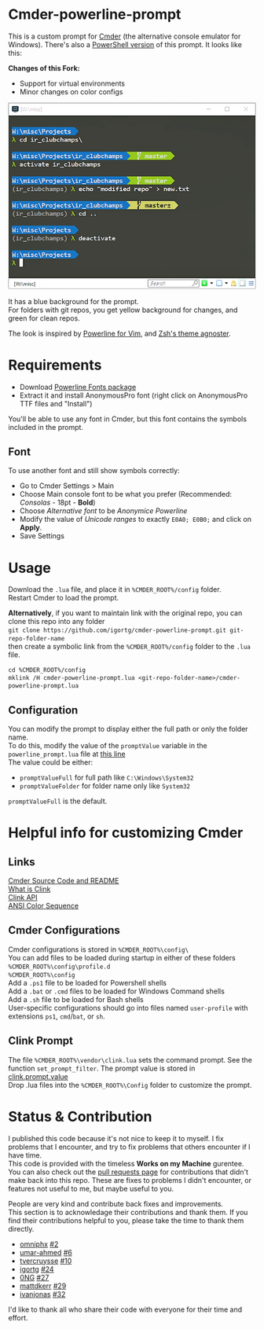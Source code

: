 # Cmder-powerline-prompt

This is a custom prompt for [Cmder](http://cmder.net/) (the alternative console emulator for Windows). There's also a 
[PowerShell version](https://github.com/AmrEldib/cmder-powershell-powerline-prompt) of this prompt. It looks like this:  

**Changes of this Fork:**

- Support for virtual environments
- Minor changes on color configs

![screenshot](screenshot.png)

It has a blue background for the prompt.  
For folders with git repos, you get yellow background for changes, and green for clean repos.  

The look is inspired by [Powerline for Vim](https://github.com/powerline/powerline), and [Zsh's theme agnoster](https://github.com/agnoster/agnoster-zsh-theme).

# Requirements

- Download [Powerline Fonts package](https://github.com/powerline/fonts/archive/master.zip)
- Extract it and install AnonymousPro font (right click on AnonymousPro TTF files and "Install")

You'll be able to use any font in Cmder, but this font contains the symbols included in the prompt. 

## Font
To use another font and still show symbols correctly:  
- Go to Cmder Settings > Main  
- Choose Main console font to be what you prefer (Recommended: *Consolas* - 18pt - **Bold**)
- Choose _Alternative font_ to be _Anonymice Powerline_  
- Modify the value of _Unicode ranges_ to exactly `E0A0; E0B0;` and click on **Apply**.
- Save Settings  

# Usage

Download the `.lua` file, and place it in `%CMDER_ROOT%/config` folder.  
Restart Cmder to load the prompt.

__Alternatively__, if you want to maintain link with the original repo, you can clone this repo into any folder  
`git clone https://github.com/igortg/cmder-powerline-prompt.git git-repo-folder-name`  
then create a symbolic link from the `%CMDER_ROOT%/config` folder to the `.lua` file.  
```
cd %CMDER_ROOT%/config  
mklink /H cmder-powerline-prompt.lua <git-repo-folder-name>/cmder-powerline-prompt.lua 
```  

## Configuration

You can modify the prompt to display either the full path or only the folder name.  
To do this, modify the value of the `promptValue` variable in the `powerline_prompt.lua` file at [this line](https://github.com/AmrEldib/cmder-powerline-prompt/blob/master/powerline_prompt.lua#L10)  
The value could be either:  
- `promptValueFull` for full path like `C:\Windows\System32`  
- `promptValueFolder` for folder name only like `System32`  

`promptValueFull` is the default.  

# Helpful info for customizing Cmder 

## Links
[Cmder Source Code and README](https://github.com/cmderdev/cmder)  
[What is Clink](https://github.com/mridgers/clink/blob/master/docs/clink.md)  
[Clink API](https://github.com/mridgers/clink/blob/master/docs/api.md)  
[ANSI Color Sequence](http://ascii-table.com/ansi-escape-sequences.php)  

## Cmder Configurations
Cmder configurations is stored in `%CMDER_ROOT%\config\`  
You can add files to be loaded during startup in either of these folders  
        `%CMDER_ROOT%\config\profile.d`  
        `%CMDER_ROOT%\config`  
Add a `.ps1` file to be loaded for Powershell shells  
Add a `.bat` or `.cmd` files to be loaded for Windows Command shells  
Add a `.sh` file to be loaded for Bash shells  
User-specific configurations should go into files named `user-profile` with extensions `ps1`, `cmd`/`bat`, or `sh`.  

## Clink Prompt 
The file `%CMDER_ROOT%\vendor\clink.lua` sets the command prompt. See the function `set_prompt_filter`.
The prompt value is stored in [clink.prompt.value](https://github.com/mridgers/clink/blob/master/docs/api.md#clinkpromptvalue)  
Drop .lua files into the `%CMDER_ROOT%\Config` folder to customize the prompt.

# Status & Contribution
I published this code because it's not nice to keep it to myself. I fix problems that I encounter, and try to fix problems that others encounter if I have time.   
This code is provided with the timeless __Works on my Machine__ gurentee.  
You can also check out the [pull requests page](/pulls) for contributions that didn't make back into this repo. These are fixes to problems I didn't encounter, or features not useful to me, but maybe useful to you.  

People are very kind and contribute back fixes and improvements.  
This section is to acknowledage their contributions and thank them. If you find their contributions helpful to you, please take the time to thank them directly.  
- [omniphx](https://github.com/omniphx) [#2](https://github.com/AmrEldib/cmder-powerline-prompt/pull/2)  
- [umar-ahmed](https://github.com/umar-ahmed) [#6](https://github.com/AmrEldib/cmder-powerline-prompt/pull/6)  
- [tvercruysse](https://github.com/tvercruysse) [#10](https://github.com/AmrEldib/cmder-powerline-prompt/pull/10)  
- [igortg](https://github.com/igortg) [#24](https://github.com/AmrEldib/cmder-powerline-prompt/pull/24)  
- [0NG](https://github.com/0NG) [#27](https://github.com/AmrEldib/cmder-powerline-prompt/pull/27)  
- [mattdkerr](https://github.com/mattdkerr) [#29](https://github.com/AmrEldib/cmder-powerline-prompt/pull/29)  
- [ivanjonas](https://github.com/ivanjonas) [#32](https://github.com/AmrEldib/cmder-powerline-prompt/pull/32)

I'd like to thank all who share their code with everyone for their time and effort.  

